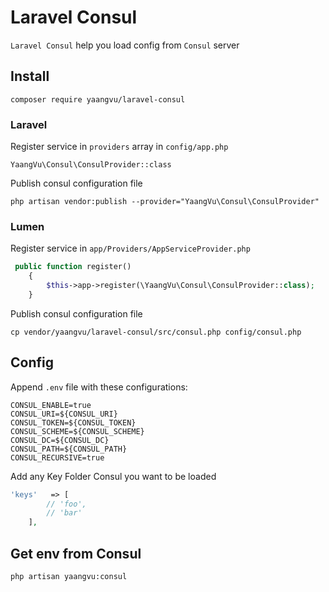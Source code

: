 # Laravel Consul

`Laravel Consul` help you load config from `Consul` server

## Install

`composer require yaangvu/laravel-consul`

### Laravel

Register service in `providers` array in `config/app.php`

```
YaangVu\Consul\ConsulProvider::class
```

Publish consul configuration file

```
php artisan vendor:publish --provider="YaangVu\Consul\ConsulProvider"
```

### Lumen

Register service in `app/Providers/AppServiceProvider.php`

```php
 public function register()
    {
        $this->app->register(\YaangVu\Consul\ConsulProvider::class);
    }
```

Publish consul configuration file

``` shell
cp vendor/yaangvu/laravel-consul/src/consul.php config/consul.php
```

## Config

Append `.env` file with these configurations:

```dotenv
CONSUL_ENABLE=true
CONSUL_URI=${CONSUL_URI}
CONSUL_TOKEN=${CONSUL_TOKEN}
CONSUL_SCHEME=${CONSUL_SCHEME}
CONSUL_DC=${CONSUL_DC}
CONSUL_PATH=${CONSUL_PATH}
CONSUL_RECURSIVE=true
```

Add any Key Folder Consul you want to be loaded

```php
'keys'   => [
        // 'foo',
        // 'bar'
    ],
```

## Get env from Consul
```shell
php artisan yaangvu:consul
```
